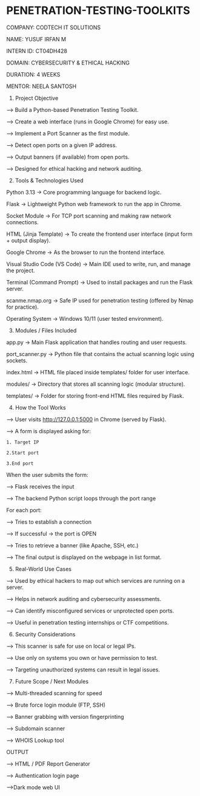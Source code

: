 # PENETRATION-TESTING-TOOLKITS

COMPANY: CODTECH IT SOLUTIONS

NAME: YUSUF IRFAN M

INTERN ID: CT04DH428

DOMAIN: CYBERSECURITY & ETHICAL HACKING

DURATION: 4 WEEKS

MENTOR: NEELA SANTOSH

1. Project Objective

--> Build a Python-based Penetration Testing Toolkit.

--> Create a web interface (runs in Google Chrome) for easy use.

--> Implement a Port Scanner as the first module.

--> Detect open ports on a given IP address.

--> Output banners (if available) from open ports.

--> Designed for ethical hacking and network auditing.

2. Tools & Technologies Used

Python 3.13 → Core programming language for backend logic.

Flask → Lightweight Python web framework to run the app in Chrome.

Socket Module → For TCP port scanning and making raw network connections.

HTML (Jinja Template) → To create the frontend user interface (input form + output display).

Google Chrome → As the browser to run the frontend interface.

Visual Studio Code (VS Code) → Main IDE used to write, run, and manage the project.

Terminal (Command Prompt) → Used to install packages and run the Flask server.

scanme.nmap.org → Safe IP used for penetration testing (offered by Nmap for practice).

Operating System → Windows 10/11 (user tested environment).

3. Modules / Files Included

app.py → Main Flask application that handles routing and user requests.

port_scanner.py → Python file that contains the actual scanning logic using sockets.

index.html → HTML file placed inside templates/ folder for user interface.

modules/ → Directory that stores all scanning logic (modular structure).

templates/ → Folder for storing front-end HTML files required by Flask.

4. How the Tool Works

--> User visits http://127.0.0.1:5000 in Chrome (served by Flask).

--> A form is displayed asking for:

    1. Target IP

    2.Start port

    3.End port


When the user submits the form:

--> Flask receives the input

--> The backend Python script loops through the port range

For each port:

--> Tries to establish a connection

--> If successful → the port is OPEN

--> Tries to retrieve a banner (like Apache, SSH, etc.)

--> The final output is displayed on the webpage in list format.

5. Real-World Use Cases

--> Used by ethical hackers to map out which services are running on a server.

--> Helps in network auditing and cybersecurity assessments.

--> Can identify misconfigured services or unprotected open ports.

--> Useful in penetration testing internships or CTF competitions.

 6. Security Considerations

--> This scanner is safe for use on local or legal IPs.

--> Use only on systems you own or have permission to test.

--> Targeting unauthorized systems can result in legal issues.

 7. Future Scope / Next Modules

--> Multi-threaded scanning for speed

--> Brute force login module (FTP, SSH)

--> Banner grabbing with version fingerprinting

--> Subdomain scanner

--> WHOIS Lookup tool

OUTPUT


--> HTML / PDF Report Generator

--> Authentication login page

-->Dark mode web UI
